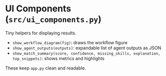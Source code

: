 # UI Components (`src/ui_components.py`)

Tiny helpers for displaying results.

- `show_workflow_diagram(fig)`: draws the workflow figure
- `show_agent_outputs(outputs)`: expandable list of agent outputs as JSON
- `show_match_summary(score, confidence, missing_skills, explanation, top_snippets)`: shows metrics and highlights

These keep `app.py` clean and readable.
